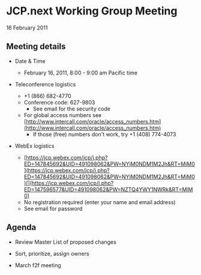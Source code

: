 # JCP.next Working Group Meeting  
16 February 2011

## Meeting details

*   Date & Time
    *   February 16, 2011, 8:00 - 9:00 am Pacific time  

*   Teleconference logistics
    *   +1 (866) 682-4770
    *   Conference code: 627-9803
        *   See email for the security code
    *   For global access numbers see [http://www.intercall.com/oracle/access_numbers.htm](http://www.intercall.com/oracle/access_numbers.htm)
        *   If those (free) numbers don't work, try +1 (408) 774-4073
*   WebEx[](https://jcp.webex.com/jcp/j.php?ED=144242297&UID=491098062&PW=NMDI4ZjE2NmQ4&RT=MiM0) logistics
    *   [https://jcp.webex.com/jcp/j.php?ED=147845692&UID=491098062&PW=NYjM0NDM1M2Jh&RT=MiM0](https://jcp.webex.com/jcp/j.php?ED=147845692&UID=491098062&PW=NYjM0NDM1M2Jh&RT=MiM0)[](https://jcp.webex.com/jcp/j.php?ED=147596577&UID=491098062&PW=NZTQ4YWY1NWRk&RT=MiM0)
    *   No registration required (enter your name and email address)
    *   See email for password

## **Agenda**

*   Review Master List of proposed changes

*   Sort, prioritize, assign owners

*   March f2f meeting